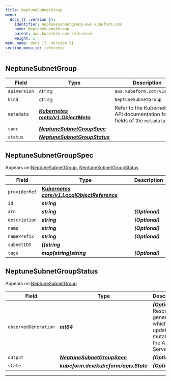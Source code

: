 ```yaml
---
title: NeptuneSubnetGroup
menu:
  docs_{{ .version }}:
    identifier: neptunesubnetgroup-aws.kubeform.com
    name: NeptuneSubnetGroup
    parent: aws.kubeform.com-reference
    weight: 1
menu_name: docs_{{ .version }}
section_menu_id: reference
---
```


## NeptuneSubnetGroup
| Field | Type | Description |
| ------ | ----- | ----------- |
| `apiVersion` | string | `aws.kubeform.com/v1alpha1` |
|    `kind` | string | `NeptuneSubnetGroup` |
| `metadata` | ***[Kubernetes meta/v1.ObjectMeta](https://kubernetes.io/docs/reference/generated/kubernetes-api/v1.13/#objectmeta-v1-meta)***|Refer to the Kubernetes API documentation for the fields of the `metadata` field.|
| `spec` | ***[NeptuneSubnetGroupSpec](#neptunesubnetgroupspec)***||
| `status` | ***[NeptuneSubnetGroupStatus](#neptunesubnetgroupstatus)***||
## NeptuneSubnetGroupSpec

Appears on:[NeptuneSubnetGroup](#neptunesubnetgroup), [NeptuneSubnetGroupStatus](#neptunesubnetgroupstatus)

| Field | Type | Description |
| ------ | ----- | ----------- |
| `providerRef` | ***[Kubernetes core/v1.LocalObjectReference](https://kubernetes.io/docs/reference/generated/kubernetes-api/v1.13/#localobjectreference-v1-core)***||
| `id` | ***string***||
| `arn` | ***string***| ***(Optional)*** |
| `description` | ***string***| ***(Optional)*** |
| `name` | ***string***| ***(Optional)*** |
| `namePrefix` | ***string***| ***(Optional)*** |
| `subnetIDS` | ***[]string***||
| `tags` | ***map[string]string***| ***(Optional)*** |
## NeptuneSubnetGroupStatus

Appears on:[NeptuneSubnetGroup](#neptunesubnetgroup)

| Field | Type | Description |
| ------ | ----- | ----------- |
| `observedGeneration` | ***int64***| ***(Optional)*** Resource generation, which is updated on mutation by the API Server.|
| `output` | ***[NeptuneSubnetGroupSpec](#neptunesubnetgroupspec)***| ***(Optional)*** |
| `state` | ***kubeform.dev/kubeform/apis.State***| ***(Optional)*** |
---
